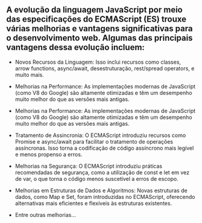 ## A evolução da linguagem JavaScript por meio das especificações do ECMAScript (ES) trouxe várias melhorias e vantagens significativas para o desenvolvimento web. Algumas das principais vantagens dessa evolução incluem: 

- Novos Recursos da Linguagem: Isso inclui recursos como classes, arrow functions, async/await, desestruturação, rest/spread operators, e muito mais.

- Melhorias na Performance: As implementações modernas de JavaScript (como V8 do Google) são altamente otimizadas e têm um desempenho muito melhor do que as versões mais antigas.

- Melhorias na Performance: As implementações modernas de JavaScript (como V8 do Google) são altamente otimizadas e têm um desempenho muito melhor do que as versões mais antigas.

- Tratamento de Assincronia: O ECMAScript introduziu recursos como Promise e async/await para facilitar o tratamento de operações assíncronas. Isso torna a codificação de código assíncrono mais legível e menos propenso a erros.

- Melhorias na Segurança: O ECMAScript introduziu práticas recomendadas de segurança, como a utilização de const e let em vez de var, o que torna o código menos suscetível a erros de escopo.

- Melhorias em Estruturas de Dados e Algoritmos: Novas estruturas de dados, como Map e Set, foram introduzidas no ECMAScript, oferecendo alternativas mais eficientes e flexíveis às estruturas existentes.

- Entre outras melhorias...